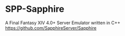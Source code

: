 # SPP-Sapphire

A Final Fantasy XIV 4.0+ Server Emulator written in C++ 
https://github.com/SapphireServer/Sapphire
